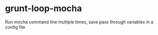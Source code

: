 grunt-loop-mocha
================

Run mocha command line multiple times, save pass through variables in a config file
